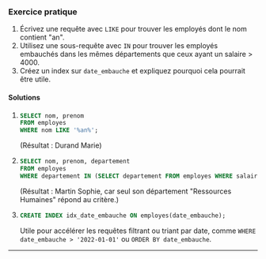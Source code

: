 ### **Exercice pratique**
1. Écrivez une requête avec `LIKE` pour trouver les employés dont le nom contient "an".
2. Utilisez une sous-requête avec `IN` pour trouver les employés embauchés dans les mêmes départements que ceux ayant un salaire > 4000.
3. Créez un index sur `date_embauche` et expliquez pourquoi cela pourrait être utile.

#### **Solutions**
1. ```sql
   SELECT nom, prenom 
   FROM employes 
   WHERE nom LIKE '%an%';
   ```
   (Résultat : Durand Marie)

2. ```sql
   SELECT nom, prenom, departement 
   FROM employes 
   WHERE departement IN (SELECT departement FROM employes WHERE salaire > 4000);
   ```
   (Résultat : Martin Sophie, car seul son département "Ressources Humaines" répond au critère.)

3. ```sql
   CREATE INDEX idx_date_embauche ON employes(date_embauche);
   ```
   Utile pour accélérer les requêtes filtrant ou triant par date, comme `WHERE date_embauche > '2022-01-01'` ou `ORDER BY date_embauche`.

---
